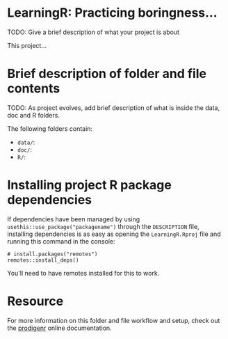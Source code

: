 
# LearningR: Practicing boringness...

TODO: Give a brief description of what your project is about

This project...

# Brief description of folder and file contents

TODO: As project evolves, add brief description of what is inside the data, doc and R folders.

The following folders contain:

- `data/`:
- `doc/`:
- `R/`:

# Installing project R package dependencies

If dependencies have been managed by using `usethis::use_package("packagename")`
through the `DESCRIPTION` file, installing dependencies is as easy as opening the
`LearningR.Rproj` file and running this command in the console:

    # install.packages("remotes")
    remotes::install_deps()

You'll need to have remotes installed for this to work.

# Resource

For more information on this folder and file workflow and setup, check
out the [prodigenr](https://rostools.github.io/prodigenr) online
documentation.
